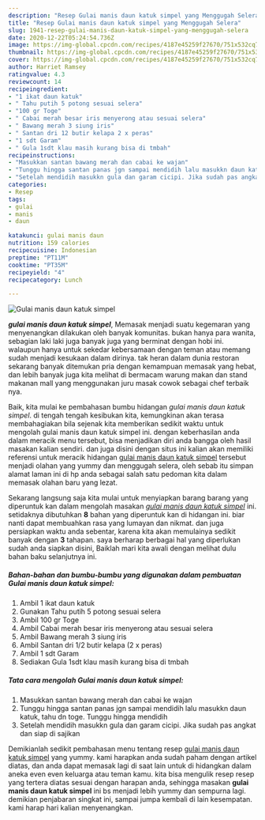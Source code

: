 ```yaml
---
description: "Resep Gulai manis daun katuk simpel yang Menggugah Selera"
title: "Resep Gulai manis daun katuk simpel yang Menggugah Selera"
slug: 1941-resep-gulai-manis-daun-katuk-simpel-yang-menggugah-selera
date: 2020-12-22T05:24:54.736Z
image: https://img-global.cpcdn.com/recipes/4187e45259f27670/751x532cq70/gulai-manis-daun-katuk-simpel-foto-resep-utama.jpg
thumbnail: https://img-global.cpcdn.com/recipes/4187e45259f27670/751x532cq70/gulai-manis-daun-katuk-simpel-foto-resep-utama.jpg
cover: https://img-global.cpcdn.com/recipes/4187e45259f27670/751x532cq70/gulai-manis-daun-katuk-simpel-foto-resep-utama.jpg
author: Harriet Ramsey
ratingvalue: 4.3
reviewcount: 14
recipeingredient:
- "1 ikat daun katuk"
- " Tahu putih 5 potong sesuai selera"
- "100 gr Toge"
- " Cabai merah besar iris menyerong atau sesuai selera"
- " Bawang merah 3 siung iris"
- " Santan dri 12 butir kelapa 2 x peras"
- "1 sdt Garam"
- " Gula 1sdt klau masih kurang bisa di tmbah"
recipeinstructions:
- "Masukkan santan bawang merah dan cabai ke wajan"
- "Tunggu hingga santan panas jgn sampai mendidih lalu masukkn daun katuk, tahu dn toge. Tunggu hingga mendidih"
- "Setelah mendidih masukkn gula dan garam cicipi. Jika sudah pas angkat dan siap di sajikan"
categories:
- Resep
tags:
- gulai
- manis
- daun

katakunci: gulai manis daun 
nutrition: 159 calories
recipecuisine: Indonesian
preptime: "PT11M"
cooktime: "PT35M"
recipeyield: "4"
recipecategory: Lunch

---
```



![Gulai manis daun katuk simpel](https://img-global.cpcdn.com/recipes/4187e45259f27670/751x532cq70/gulai-manis-daun-katuk-simpel-foto-resep-utama.jpg)

<b><i>gulai manis daun katuk simpel</i></b>, Memasak menjadi suatu kegemaran yang menyenangkan dilakukan oleh banyak komunitas. bukan hanya para wanita, sebagian laki laki juga banyak juga yang berminat dengan hobi ini. walaupun hanya untuk sekedar kebersamaan dengan teman atau memang sudah menjadi kesukaan dalam dirinya. tak heran dalam dunia restoran sekarang banyak ditemukan pria dengan kemampuan memasak yang hebat, dan lebih banyak juga kita melihat di bermacam warung makan dan stand makanan mall yang menggunakan juru masak cowok sebagai chef terbaik nya.

Baik, kita mulai ke pembahasan bumbu hidangan <i>gulai manis daun katuk simpel</i>. di tengah tengah kesibukan kita, kemungkinan akan terasa membahagiakan bila sejenak kita memberikan sedikit waktu untuk mengolah gulai manis daun katuk simpel ini. dengan keberhasilan anda dalam meracik menu tersebut, bisa menjadikan diri anda bangga oleh hasil masakan kalian sendiri. dan juga disini dengan situs ini kalian akan memiliki referensi untuk meracik hidangan <u>gulai manis daun katuk simpel</u> tersebut menjadi olahan yang yummy dan menggugah selera, oleh sebab itu simpan alamat laman ini di hp anda sebagai salah satu pedoman kita dalam memasak olahan baru yang lezat.




Sekarang langsung saja kita mulai untuk menyiapkan barang barang yang diperuntuk kan dalam mengolah masakan <u><i>gulai manis daun katuk simpel</i></u> ini. setidaknya dibutuhkan <b>8</b> bahan yang diperuntuk kan di hidangan ini. biar nanti dapat membuahkan rasa yang lumayan dan nikmat. dan juga persiapkan waktu anda sebentar, karena kita akan memulainya sedikit banyak dengan <b>3</b> tahapan. saya berharap berbagai hal yang diperlukan sudah anda siapkan disini, Baiklah mari kita awali dengan melihat dulu bahan baku selanjutnya ini.

<!--inarticleads1-->

##### Bahan-bahan dan bumbu-bumbu yang digunakan dalam pembuatan Gulai manis daun katuk simpel:

1. Ambil 1 ikat daun katuk
1. Gunakan  Tahu putih 5 potong sesuai selera
1. Ambil 100 gr Toge
1. Ambil  Cabai merah besar iris menyerong atau sesuai selera
1. Ambil  Bawang merah 3 siung iris
1. Ambil  Santan dri 1/2 butir kelapa (2 x peras)
1. Ambil 1 sdt Garam
1. Sediakan  Gula 1sdt klau masih kurang bisa di tmbah




<!--inarticleads2-->

##### Tata cara mengolah Gulai manis daun katuk simpel:

1. Masukkan santan bawang merah dan cabai ke wajan
1. Tunggu hingga santan panas jgn sampai mendidih lalu masukkn daun katuk, tahu dn toge. Tunggu hingga mendidih
1. Setelah mendidih masukkn gula dan garam cicipi. Jika sudah pas angkat dan siap di sajikan




Demikianlah sedikit pembahasan menu tentang resep <u>gulai manis daun katuk simpel</u> yang yummy. kami harapkan anda sudah paham dengan artikel diatas, dan anda dapat memasak lagi di saat lain untuk di hidangkan dalam aneka even even keluarga atau teman kamu. kita bisa mengulik resep resep yang tertera diatas sesuai dengan harapan anda, sehingga masakan <b>gulai manis daun katuk simpel</b> ini bs menjadi lebih yummy dan sempurna lagi. demikian penjabaran singkat ini, sampai jumpa kembali di lain kesempatan. kami harap hari kalian menyenangkan.
